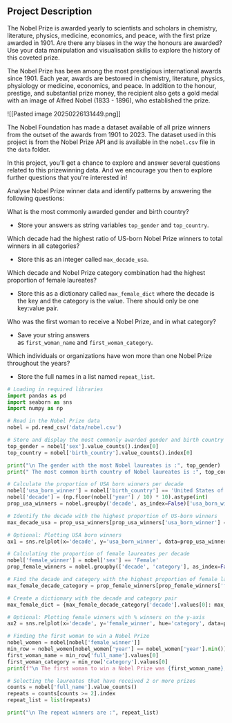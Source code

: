 ## Project Description
The Nobel Prize is awarded yearly to scientists and scholars in chemistry, literature, physics, medicine, economics, and peace, with the first prize awarded in 1901. Are there any biases in the way the honours are awarded? Use your data manipulation and visualisation skills to explore the history of this coveted prize.

The Nobel Prize has been among the most prestigious international awards since 1901. Each year, awards are bestowed in chemistry, literature, physics, physiology or medicine, economics, and peace. In addition to the honour, prestige, and substantial prize money, the recipient also gets a gold medal with an image of Alfred Nobel (1833 - 1896), who established the prize.

![[Pasted image 20250226131449.png]]

The Nobel Foundation has made a dataset available of all prize winners from the outset of the awards from 1901 to 2023. The dataset used in this project is from the Nobel Prize API and is available in the `nobel.csv` file in the `data` folder.

In this project, you'll get a chance to explore and answer several questions related to this prizewinning data. And we encourage you then to explore further questions that you're interested in!

Analyse Nobel Prize winner data and identify patterns by answering the following questions:

What is the most commonly awarded gender and birth country?

- Store your answers as string variables `top_gender` and `top_country`.

Which decade had the highest ratio of US-born Nobel Prize winners to total winners in all categories?

- Store this as an integer called `max_decade_usa`.

Which decade and Nobel Prize category combination had the highest proportion of female laureates?

- Store this as a dictionary called `max_female_dict` where the decade is the key and the category is the value. There should only be one key:value pair.

Who was the first woman to receive a Nobel Prize, and in what category?

- Save your string answers as `first_woman_name` and `first_woman_category`.

Which individuals or organizations have won more than one Nobel Prize throughout the years?

- Store the full names in a list named `repeat_list`.
```Python
# Loading in required libraries
import pandas as pd
import seaborn as sns
import numpy as np

# Read in the Nobel Prize data
nobel = pd.read_csv('data/nobel.csv')

# Store and display the most commonly awarded gender and birth country in requested variables
top_gender = nobel['sex'].value_counts().index[0]
top_country = nobel['birth_country'].value_counts().index[0]

print("\n The gender with the most Nobel laureates is :", top_gender)
print(" The most common birth country of Nobel laureates is :", top_country)

# Calculate the proportion of USA born winners per decade
nobel['usa_born_winner'] = nobel['birth_country'] == 'United States of America'
nobel['decade'] = (np.floor(nobel['year'] / 10) * 10).astype(int)
prop_usa_winners = nobel.groupby('decade', as_index=False)['usa_born_winner'].mean()

# Identify the decade with the highest proportion of US-born winners
max_decade_usa = prop_usa_winners[prop_usa_winners['usa_born_winner'] == prop_usa_winners['usa_born_winner'].max()]['decade'].values[0]

# Optional: Plotting USA born winners
ax1 = sns.relplot(x='decade', y='usa_born_winner', data=prop_usa_winners, kind="line")

# Calculating the proportion of female laureates per decade
nobel['female_winner'] = nobel['sex'] == 'Female'
prop_female_winners = nobel.groupby(['decade', 'category'], as_index=False)['female_winner'].mean()

# Find the decade and category with the highest proportion of female laureates
max_female_decade_category = prop_female_winners[prop_female_winners['female_winner'] == prop_female_winners['female_winner'].max()][['decade', 'category']]

# Create a dictionary with the decade and category pair
max_female_dict = {max_female_decade_category['decade'].values[0]: max_female_decade_category['category'].values[0]}

# Optional: Plotting female winners with % winners on the y-axis
ax2 = sns.relplot(x='decade', y='female_winner', hue='category', data=prop_female_winners, kind="line")

# Finding the first woman to win a Nobel Prize
nobel_women = nobel[nobel['female_winner']]
min_row = nobel_women[nobel_women['year'] == nobel_women['year'].min()]
first_woman_name = min_row['full_name'].values[0]
first_woman_category = min_row['category'].values[0]
print(f"\n The first woman to win a Nobel Prize was {first_woman_name}, in the category of {first_woman_category}.")

# Selecting the laureates that have received 2 or more prizes
counts = nobel['full_name'].value_counts()
repeats = counts[counts >= 2].index
repeat_list = list(repeats)

print("\n The repeat winners are :", repeat_list)
```
